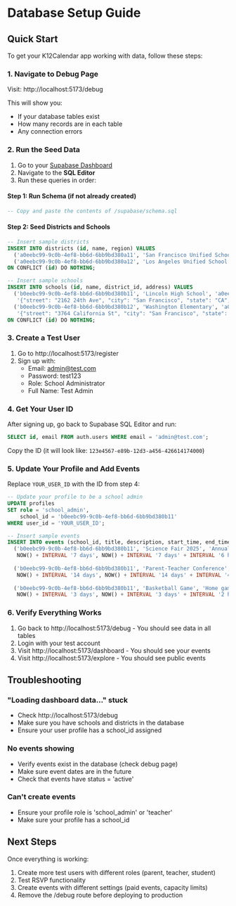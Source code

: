 # Database Setup Guide

## Quick Start

To get your K12Calendar app working with data, follow these steps:

### 1. Navigate to Debug Page
Visit: http://localhost:5173/debug

This will show you:
- If your database tables exist
- How many records are in each table
- Any connection errors

### 2. Run the Seed Data

1. Go to your [Supabase Dashboard](https://app.supabase.com)
2. Navigate to the **SQL Editor**
3. Run these queries in order:

#### Step 1: Run Schema (if not already created)
```sql
-- Copy and paste the contents of /supabase/schema.sql
```

#### Step 2: Seed Districts and Schools
```sql
-- Insert sample districts
INSERT INTO districts (id, name, region) VALUES
  ('a0eebc99-9c0b-4ef8-bb6d-6bb9bd380a11', 'San Francisco Unified School District', 'Bay Area'),
  ('a0eebc99-9c0b-4ef8-bb6d-6bb9bd380a12', 'Los Angeles Unified School District', 'Southern California')
ON CONFLICT (id) DO NOTHING;

-- Insert sample schools
INSERT INTO schools (id, name, district_id, address) VALUES
  ('b0eebc99-9c0b-4ef8-bb6d-6bb9bd380b11', 'Lincoln High School', 'a0eebc99-9c0b-4ef8-bb6d-6bb9bd380a11', 
   '{"street": "2162 24th Ave", "city": "San Francisco", "state": "CA", "zip": "94116"}'),
  ('b0eebc99-9c0b-4ef8-bb6d-6bb9bd380b12', 'Washington Elementary', 'a0eebc99-9c0b-4ef8-bb6d-6bb9bd380a11',
   '{"street": "3764 California St", "city": "San Francisco", "state": "CA", "zip": "94118"}')
ON CONFLICT (id) DO NOTHING;
```

### 3. Create a Test User

1. Go to http://localhost:5173/register
2. Sign up with:
   - Email: admin@test.com
   - Password: test123
   - Role: School Administrator
   - Full Name: Test Admin

### 4. Get Your User ID

After signing up, go back to Supabase SQL Editor and run:
```sql
SELECT id, email FROM auth.users WHERE email = 'admin@test.com';
```

Copy the ID (it will look like: `123e4567-e89b-12d3-a456-426614174000`)

### 5. Update Your Profile and Add Events

Replace `YOUR_USER_ID` with the ID from step 4:

```sql
-- Update your profile to be a school admin
UPDATE profiles 
SET role = 'school_admin', 
    school_id = 'b0eebc99-9c0b-4ef8-bb6d-6bb9bd380b11'
WHERE user_id = 'YOUR_USER_ID';

-- Insert sample events
INSERT INTO events (school_id, title, description, start_time, end_time, location, capacity, event_type, requires_rsvp, created_by) VALUES
  ('b0eebc99-9c0b-4ef8-bb6d-6bb9bd380b11', 'Science Fair 2025', 'Annual student science fair', 
   NOW() + INTERVAL '7 days', NOW() + INTERVAL '7 days' + INTERVAL '6 hours', 'Main Gymnasium', 500, 'academic', true, 'YOUR_USER_ID'),
  
  ('b0eebc99-9c0b-4ef8-bb6d-6bb9bd380b11', 'Parent-Teacher Conference', 'Spring semester meetings', 
   NOW() + INTERVAL '14 days', NOW() + INTERVAL '14 days' + INTERVAL '4 hours', 'Various Classrooms', 200, 'meeting', true, 'YOUR_USER_ID'),
  
  ('b0eebc99-9c0b-4ef8-bb6d-6bb9bd380b11', 'Basketball Game', 'Home game vs Jefferson High', 
   NOW() + INTERVAL '3 days', NOW() + INTERVAL '3 days' + INTERVAL '2 hours', 'Gymnasium', 1000, 'sports', true, 'YOUR_USER_ID');
```

### 6. Verify Everything Works

1. Go back to http://localhost:5173/debug - You should see data in all tables
2. Login with your test account
3. Visit http://localhost:5173/dashboard - You should see your events
4. Visit http://localhost:5173/explore - You should see public events

## Troubleshooting

### "Loading dashboard data..." stuck
- Check http://localhost:5173/debug
- Make sure you have schools and districts in the database
- Ensure your user profile has a school_id assigned

### No events showing
- Verify events exist in the database (check debug page)
- Make sure event dates are in the future
- Check that events have status = 'active'

### Can't create events
- Ensure your profile role is 'school_admin' or 'teacher'
- Make sure your profile has a school_id

## Next Steps

Once everything is working:
1. Create more test users with different roles (parent, teacher, student)
2. Test RSVP functionality
3. Create events with different settings (paid events, capacity limits)
4. Remove the /debug route before deploying to production